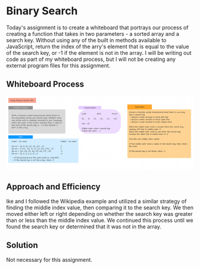 # Binary Search
<!-- Short summary of the challenge -->

Today's assignment is to create a whiteboard that portrays our process of creating a function that takes in two parameters - a sorted array and a search key. Without using any of the built in methods available to JavaScript, return the index of the arry's element that is equal to the value of the search key, or -1 if the element is not in the array. I will be writing out code as part of my whiteboard process, but I will not be creating any external program files for this assignment.

## Whiteboard Process
<!-- Embedded whiteboard image -->
![Whiteboard](/public/codeChallenge03Whiteboard.png)

## Approach and Efficiency
<!-- What approach did you take? Why? What is the Big O space/time for this approach? -->
Ike and I followed the Wikipedia example and utilized a similar strategy of finding the middle index value, then comparing it to the search key. We then moved either left or right depending on whether the search key was greater than or less than the middle index value. We continued this process until we found the search key or determined that it was not in the array.

## Solution
<!-- Show how to run your code, and examples of it in action -->
Not necessary for this assignment.
